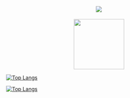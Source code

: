 <h1 align="center"> <a href="https://sunguoqi.com/"> <img src="https://readme-typing-svg.herokuapp.com/?lines=console.log(%22Hello%2C%20World!%22);爱折腾的技术人!&center=true&size=27"> </a> </h1>

<div align="center"> <img height="137px" src="https://github-readme-stats.vercel.app/api?username=sun0225SUN&hide_title=true&hide_border=true&show_icons=trueline_height=21&text_color=000&icon_color=000&bg_color=0,ea6161,ffc64d,fffc4d,52fa5a&theme=graywhite" /> </div>


[![Top Langs](https://github-readme-stats.vercel.app/api/top-langs/?username=chenisvert)](https://github.com/Christmas/github-readme-stats)

[![Top Langs](https://github-readme-stats.vercel.app/api/top-langs/?username=chenisvert&layout=compact)](https://github.com/Christmas/github-readme-stats)




